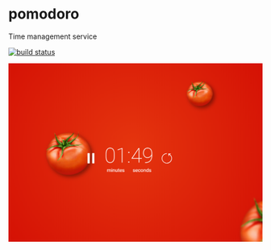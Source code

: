 # pomodoro
Time management service

[![build status](https://api.travis-ci.org/Hydrock/pomodoro.svg?branch=master)](https://travis-ci.org/Hydrock/pomodoro)

[![build status](https://raw.githubusercontent.com/Hydrock/pomodoro/master/src/static/images/other/promo.png)](https://pomodoro-time.com/)

